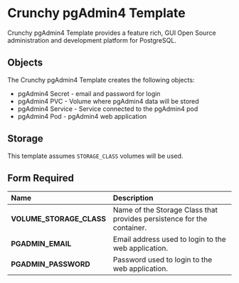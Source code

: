 # Crunchy pgAdmin4 Template

Crunchy pgAdmin4 Template provides a feature rich, GUI Open Source administration and development platform for PostgreSQL.

## Objects

The Crunchy pgAdmin4 Template creates the following objects:

* pgAdmin4 Secret - email and password for login
* pgAdmin4 PVC - Volume where pgAdmin4 data will be stored
* pgAdmin4 Service - Service connected to the pgAdmin4 pod
* pgAdmin4 Pod - pgAdmin4 web application

## Storage

This template assumes `STORAGE_CLASS` volumes will be used.  

## Form Required 
**Name**|**Description**
:-----|:-----
**VOLUME_STORAGE_CLASS**|Name of the Storage Class that provides persistence for the container.
**PGADMIN_EMAIL**|Email address used to login to the web application.
**PGADMIN_PASSWORD**|Password used to login to the web application.
